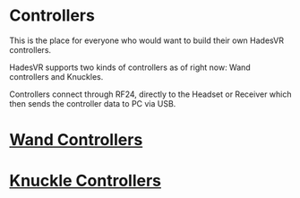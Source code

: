 # Controllers

This is the place for everyone who would want to build their own HadesVR controllers.

HadesVR supports two kinds of controllers as of right now: Wand controllers and Knuckles.

Controllers connect through RF24, directly to the Headset or Receiver which then sends the controller data to PC via USB. 


# [Wand Controllers](Wand.md)
# [Knuckle Controllers](Knuckle.md)